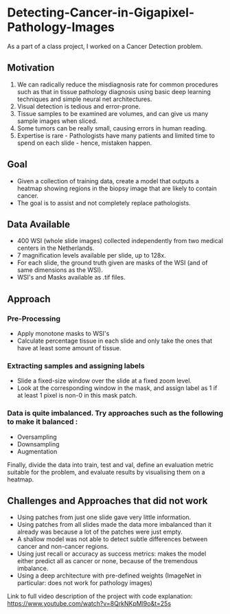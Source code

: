 # Detecting-Cancer-in-Gigapixel-Pathology-Images
As a part of a class project, I worked on a Cancer Detection problem. 

## Motivation

1. We can radically reduce the misdiagnosis rate for common procedures such as that in tissue pathology diagnosis using basic deep learning techniques and simple neural net architectures. 
2. Visual detection is tedious and error-prone.
3. Tissue samples to be examined are volumes, and can give us many sample images when sliced.
4. Some tumors can be really small, causing errors in human reading. 
5. Expertise is rare - Pathologists have many patients and limited time to spend on each slide - hence, mistaken happen. 

## Goal

- Given a collection of training data, create a model that outputs a heatmap showing regions in the biopsy image that are likely to contain cancer. 
- The goal is to assist and not completely replace pathologists. 

## Data Available

- 400 WSI (whole slide images) collected independently from two medical centers in the Netherlands.
- 7 magnification levels available per slide, up to 128x.
- For each slide, the ground truth given are masks of the WSI (and of same dimensions as the WSI).
- WSI's and Masks available as .tif files. 

## Approach

### Pre-Processing 

- Apply monotone masks to WSI's
- Calculate percentage tissue in each slide and only take the ones that have at least some amount of tissue. 

### Extracting samples and assigning labels

- Slide a fixed-size window over the slide at a fixed zoom level. 
- Look at the corresponding window in the mask, and assign label as 1 if at least 1 pixel is non-0 in this mask patch. 

### Data is quite imbalanced. Try approaches such as the following to make it balanced : 

- Oversampling
- Downsampling
- Augmentation

Finally, divide the data into train, test and val, define an evaluation metric suitable for the problem, and evaluate results by visualising them on a heatmap. 

## Challenges and Approaches that did not work

- Using patches from just one slide gave very little information. 
- Using patches from all slides made the data more imbalanced than it already was because a lot of the patches were just empty. 
- A shallow model was not able to detect subtle differences between cancer and non-cancer regions. 
- Using just recall or accuracy as success metrics: makes the model either predict all as cancer or none, because of the tremendous imbalance. 
- Using a deep architecture with pre-defined weights (ImageNet in particular: does not work for pathology images)


Link to full video description of the project with code explanation: https://www.youtube.com/watch?v=8QrkNKpMl9o&t=25s

